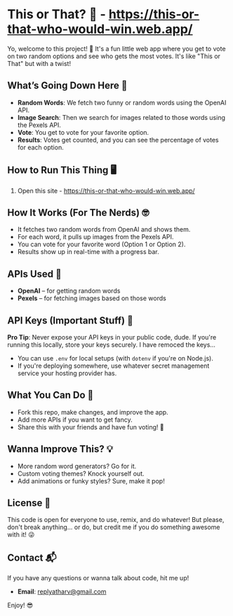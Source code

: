 # This or That? 🥊 - https://this-or-that-who-would-win.web.app/

Yo, welcome to this project! 👋 It's a fun little web app where you get to vote on two random options and see who gets the most votes. It's like "This or That" but with a twist! 

## What’s Going Down Here 🤔

- **Random Words**: We fetch two funny or random words using the OpenAI API.
- **Image Search**: Then we search for images related to those words using the Pexels API. 
- **Vote**: You get to vote for your favorite option.
- **Results**: Votes get counted, and you can see the percentage of votes for each option.

## How to Run This Thing 🖥️

1. Open this site - https://this-or-that-who-would-win.web.app/
   
## How It Works (For The Nerds) 🤓

- It fetches two random words from OpenAI and shows them.
- For each word, it pulls up images from the Pexels API.
- You can vote for your favorite word (Option 1 or Option 2).
- Results show up in real-time with a progress bar.
  
## APIs Used 🤖

- **OpenAI** – for getting random words
- **Pexels** – for fetching images based on those words

## API Keys (Important Stuff) 🔑

**Pro Tip**: Never expose your API keys in your public code, dude. If you're running this locally, store your keys securely. I have remoced the keys...

- You can use `.env` for local setups (with `dotenv` if you're on Node.js).
- If you're deploying somewhere, use whatever secret management service your hosting provider has.

## What You Can Do 🔧

- Fork this repo, make changes, and improve the app.
- Add more APIs if you want to get fancy.
- Share this with your friends and have fun voting! 🥳

## Wanna Improve This? 💡

- More random word generators? Go for it.
- Custom voting themes? Knock yourself out.
- Add animations or funky styles? Sure, make it pop!

## License 🤝

This code is open for everyone to use, remix, and do whatever! But please, don't break anything... or do, but credit me if you do something awesome with it! 😜

## Contact 📬

If you have any questions or wanna talk about code, hit me up!

- **Email**: replyatharv@gmail.com

Enjoy! 😎
